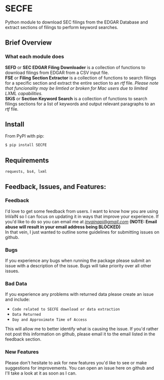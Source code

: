 # SECFE

Python module to download SEC filings from the EDGAR Database and extract sections of filings to perform keyword searches. 

## Brief Overview
### What each module does
**SEFD** or **SEC EDGAR Filing Downloader** is a collection of functions to download filings from EDGAR from a CSV input file.<br />
**FSE** or **Filing Section Extractor** is a collection of functions to search filings for a specific section and extract the entire section to an *rtf* file. *Please note that funcionality may be limtied or broken for Mac users due to limited LXML capabilities.*<br /> 
**SKiS** or **Section Keyword Search** is a collection of functions to search filings sections for a list of keywords and output relevant paragraphs to an *rtf* file. 

## Install

From PyPI with pip:

```bash
$ pip install SECFE
```

<!-- TODO: Add Code Examples and update avaialable methods for each module
## Code Examples

### Example: Simple API -- Apple Inc. (``AAPL``)

``` python   
import invain

#Create Simple API object
api = invain.Simple('HD') 
#Get market price
print(api.get_price())
###################
'173.07'
```

## Available methods

### SEFD

- ``add_ticker(ticker)``
- ``add_tickers(tickers)`` -- takes argument as array (['ticker1', 'ticker2', ...]) or individual parameters (ticker1, ticker2, ...)
- ``remove_ticker(tickers)``

### FSE
- ``change_ticker(ticker)``
- ``get_ticker()``
- ``get_price()``

### SKiS
- ``get_customData()``
- ``add_ticker(ticker)``
- ``add_tickers(tickers)`` -- takes list of tickers as argument (or add_tickers(ticker1,ticker2,...))


### utils
- ``get_customData()``
- ``add_ticker(ticker)``
- ``add_tickers(tickers)`` -- takes list of tickers as argument (or add_tickers(ticker1,ticker2,...))


## TODO/Future Updates
- ``Historical Data - In Progress (install from clone to use pre-alpha version)``
- ``Better Error Handling - After Historical Data is in package release``
- ``Add Documentation - Will attempt to do this periodically untill full docs are complete. Any assistance on this would be great :)``
-->

## Requirements

    requests, bs4, lxml

## Feedback, Issues, and Features:
### Feedback
I'd love to get some feedback from users. I want to know how you are using InVaIN so I can focus on updating it in ways that improve your experience. If you'd like to do so you can email me at *invainapi@gmail.com* **(NOTE: Email abuse will result in your email address being BLOCKED)** <br/>
In that vein, I just wanted to outline some guidelines for submitting issues on github.

### Bugs
If you experience any bugs when running the package please submit an issue with a description of the issue. Bugs will take priority over all other issues. 

### Bad Data
If you experience any problems with returned data please create an issue and include:
- ``Code related to SECFE download or data extraction``
- ``Data Returned``
- ``Day and Approximate Time of Access``

This will allow me to better identify what is causing the issue. If you'd rather not post this information on github, please email it to the email listed in the feedback section.

### New Features
Please don't hesitate to ask for new features you'd like to see or make suggestions for improvements. You can open an issue here on github and I'll take a look at it as soon as I can.